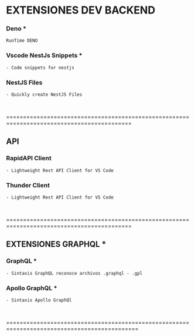 
# EXTENSIONES DEV BACKEND


### Deno    *
    RunTime DENO
    

### Vscode NestJs Snippets  *
    - Code snippets for nestjs


### NestJS Files
    - Quickly create NestJS Files


<br>


===========================================================================================


## API

### RapidAPI Client
    - Lightweight Rest API Client for VS Code


### Thunder Client
    - Lightweight Rest API Client for VS Code

    
<br>

===========================================================================================

## EXTENSIONES GRAPHQL *

###  GraphQL    *
    - Sintaxis GraphQL reconoce archivos .graphql - .gpl


### Apollo GraphQL  *
    - Sintaxis Apollo GraphQl


<br>


=============================================================================================